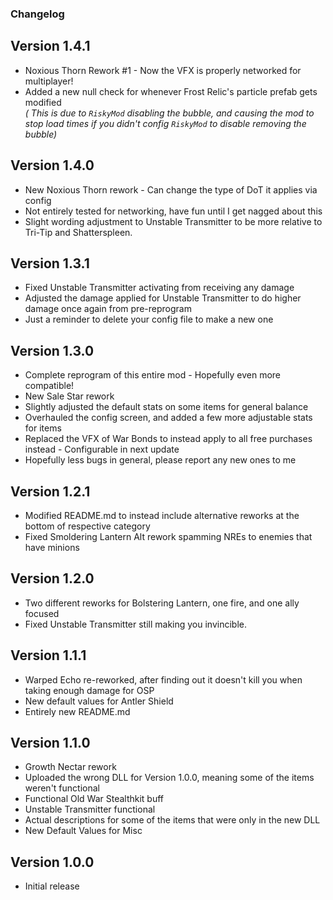 ### Changelog
## Version 1.4.1
- Noxious Thorn Rework #1 - Now the VFX is properly networked for multiplayer!
- Added a new null check for whenever Frost Relic's particle prefab gets modified
<br>_( This is due to ``RiskyMod`` disabling the bubble, and causing the mod to stop load times if you didn't config ``RiskyMod`` to disable removing the bubble)_

## Version 1.4.0
- New Noxious Thorn rework - Can change the type of DoT it applies via config
- Not entirely tested for networking, have fun until I get nagged about this
- Slight wording adjustment to Unstable Transmitter to be more relative to Tri-Tip and Shatterspleen.

## Version 1.3.1
- Fixed Unstable Transmitter activating from receiving any damage
- Adjusted the damage applied for Unstable Transmitter to do higher damage once again from pre-reprogram
- Just a reminder to delete your config file to make a new one

## Version 1.3.0
- Complete reprogram of this entire mod - Hopefully even more compatible!
- New Sale Star rework
- Slightly adjusted the default stats on some items for general balance
- Overhauled the config screen, and added a few more adjustable stats for items
- Replaced the VFX of War Bonds to instead apply to all free purchases instead - Configurable in next update
- Hopefully less bugs in general, please report any new ones to me
  
## Version 1.2.1
- Modified README.md to instead include alternative reworks at the bottom of respective category
- Fixed Smoldering Lantern Alt rework spamming NREs to enemies that have minions

## Version 1.2.0
- Two different reworks for Bolstering Lantern, one fire, and one ally focused
- Fixed Unstable Transmitter still making you invincible.

## Version 1.1.1
- Warped Echo re-reworked, after finding out it doesn't kill you when taking enough damage for OSP
- New default values for Antler Shield
- Entirely new README.md

## Version 1.1.0
- Growth Nectar rework
- Uploaded the wrong DLL for Version 1.0.0, meaning some of the items weren't functional
- Functional Old War Stealthkit buff
- Unstable Transmitter functional
- Actual descriptions for some of the items that were only in the new DLL
- New Default Values for Misc

## Version 1.0.0
- Initial release
